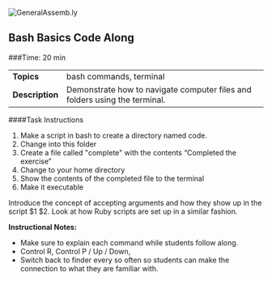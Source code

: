 ![GeneralAssemb.ly](http://studio.generalassemb.ly/GA_Slide_Assets/Code_along_icon_md.png)

## Bash Basics Code Along


###Time: 20 min

| | |
| ------------- |:-------------|
| __Topics__ | bash commands, terminal| 
| __Description__| Demonstrate how to navigate computer files and folders  using the terminal.|    
 


####Task Instructions 
1. Make a script in bash to create a directory named code. 
2. Change into this folder
3. Create a file called "complete" with the contents “Completed the exercise”
4. Change to your home directory
5. Show the contents of the completed file to the terminal
6. Make it executable

Introduce the concept of accepting arguments and how they show up in the script $1 $2. 
Look at how Ruby scripts are set up in a similar fashion.

**Instructional Notes:**

-	Make sure to explain each command while students follow along.
- Control R, Control P / Up / Down, 
-	Switch back to finder every so often so students can make the connection to what they are familiar with.

